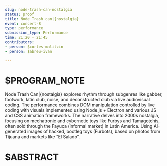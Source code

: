 ```yaml
---
slug: node-trash-can-nostalgia
status: proof
title: Node Trash can|{nostalgia}
event: concert-8
type: performance
submission_type: Performance
time: 21:20 - 21:45
contributors:
- person: $cortes-malitzin
- person: $abreu-ivan

---
```


# $PROGRAM_NOTE

Node Trash Can|{nostalgia} explores rhythm through subgenres like gabber, footwork,
latin club, noise, and deconstructed club via live audiovisual coding. The performance
combines DOM manipulation controlled by live coding with visuals implemented using
Node.js + Electron and various JS and CSS animation frameworks.
The narrative delves into 2000s nostalgia, focusing on mechatronic and cybernetic toys like
Furbys and Tamagotchis, often sold through the Fayuca (informal market) in Latin America.
Using AI-generated images of hacked, bootleg toys (Furbots), based on photos from Tijuana
and markets like “El Salado”.

# $ABSTRACT



